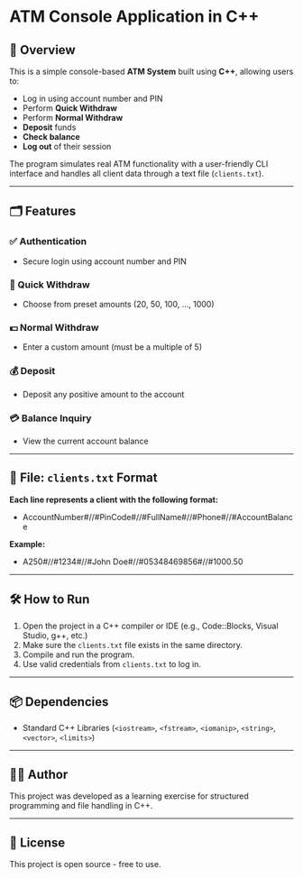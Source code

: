 # ATM Console Application in C++

## 📌 Overview

This is a simple console-based **ATM System** built using **C++**, allowing users to:

- Log in using account number and PIN
- Perform **Quick Withdraw**
- Perform **Normal Withdraw**
- **Deposit** funds
- **Check balance**
- **Log out** of their session

The program simulates real ATM functionality with a user-friendly CLI interface and handles all client data through a text file (`clients.txt`).

---

## 🗂️ Features

### ✅ Authentication
- Secure login using account number and PIN

### 💸 Quick Withdraw
- Choose from preset amounts (20, 50, 100, ..., 1000)

### 💵 Normal Withdraw
- Enter a custom amount (must be a multiple of 5)

### 💰 Deposit
- Deposit any positive amount to the account

### 💳 Balance Inquiry
- View the current account balance

---

## 📄 File: `clients.txt` Format

**Each line represents a client with the following format:**
- AccountNumber#//#PinCode#//#FullName#//#Phone#//#AccountBalance
  
**Example:**
- A250#//#1234#//#John Doe#//#05348469856#//#1000.50


---

## 🛠️ How to Run

1. Open the project in a C++ compiler or IDE (e.g., Code::Blocks, Visual Studio, g++, etc.)
2. Make sure the `clients.txt` file exists in the same directory.
3. Compile and run the program.
4. Use valid credentials from `clients.txt` to log in.

---

## 📦 Dependencies

- Standard C++ Libraries (`<iostream>`, `<fstream>`, `<iomanip>`, `<string>`, `<vector>`, `<limits>`)

---

## 🧑‍💻 Author

This project was developed as a learning exercise for structured programming and file handling in C++.

---

## 📜 License

This project is open source - free to use.

